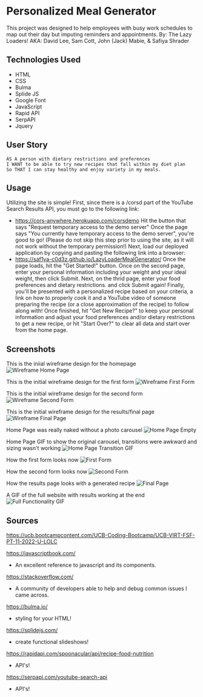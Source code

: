 # Personalized Meal Generator
This project was designed to help employees with busy work schedules to map out their day but imputing reminders and appointments.
By: The Lazy Loaders!
AKA:
David Lee, 
Sam Cott,
John (Jack) Mabie,
& Safiya Shrader

## Technologies Used
* HTML
* CSS
* Bulma
* Splide JS
* Google Font
* JavaScript
* Rapid API
* SerpAPI
* Jquery

## User Story
```
AS A person with dietary restrictions and preferences
I WANT to be able to try new recipes that fall within my diet plan
So THAT I can stay healthy and enjoy variety in my meals.
```

## Usage
Utilizing the site is simple!
First, since there is a /corsd part of the YouTube Search Results API, you must go to the following link:
* https://cors-anywhere.herokuapp.com/corsdemo
Hit the button that says "Request temporary access to the demo server"
Once the page says "You currently have temporary access to the demo server", you're good to go!
(Please do not skip this step prior to using the site, as it will not work without the temporary permission!)
Next, load our deployed application by copying and pasting the following link into a browser:
* https://saf1ya-c0d3z.github.io/LazyLoaderMealGenerator/
Once the page loads, hit the "Get Started!" button.
Once on the second page, enter your personal information including your weight and your ideal weight, then click Submit.
Next, on the thrid page, enter your food preferences and dietary restrictions. and click Submit again!
Finally, you'll be presented with a personalized recipe based on your criteria, a link on how to properly cook it and a YouTube video of someone preparing the recipe (or a close approximation of the recipe) to follow along with!
Once finished, hit "Get New Recipe?" to keep your personal information and adjust your food preferences and/or dietary restrictions to get a new recipe, or hit "Start Over?" to clear all data and start over from the home page.

## Screenshots

This is the iniial wireframe design for the homepage
![Wireframe Home Page](./assets/images/Screen%20Shot%202023-01-23%20at%208.17.44%20PM.png)

This is the initial wireframe design for the first form
![Wireframe First Form](./assets/images/Screen%20Shot%202023-01-23%20at%208.18.01%20PM.png)

This is the initial wireframe design for the second form
![Wireframe Second Form](./assets/images/Screen%20Shot%202023-01-23%20at%208.21.00%20PM.png)

This is the initial wireframe design for the results/final page
![Wireframe Final Page](./assets/images/Screen%20Shot%202023-01-23%20at%208.18.35%20PM.png)

Home Page was really naked without a photo carousel
![Home Page Empty](./assets/images/home%20page.png)

Home Page GIF to show the original carousel, transitions were awkward and sizing wasn't working
![Home Page Transition GIF](./assets/images/Personalized%20Meal%20Generator.gif)

How the first form looks now
![First Form](./assets/images/form%20page%20one.png)

How the second form looks now
![Second Form](./assets/images/form%20page%20two.png)

How the results page looks with a generated recipe
![Final Page](./assets/images/results%20page.png)

A GIF of the full website with results working at the end
![Full Functionality GIF](./assets/images/Personalized%20Meal%20Generator%20(1).gif)

## Sources
https://ucb.bootcampcontent.com/UCB-Coding-Bootcamp/UCB-VIRT-FSF-PT-11-2022-U-LOLC

https://javascriptbook.com/
* An excellent reference to javascript and its components.

https://stackoverflow.com/
* A community of developers able to help and debug common issues I came across.

https://bulma.io/
* styling for your HTML!

https://splidejs.com/
* create functional slideshows!

https://rapidapi.com/spoonacular/api/recipe-food-nutrition
* API's!

https://serpapi.com/youtube-search-api
* API's!